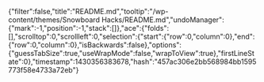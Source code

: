 {"filter":false,"title":"README.md","tooltip":"/wp-content/themes/Snowboard Hacks/README.md","undoManager":{"mark":-1,"position":-1,"stack":[]},"ace":{"folds":[],"scrolltop":0,"scrollleft":0,"selection":{"start":{"row":0,"column":0},"end":{"row":0,"column":0},"isBackwards":false},"options":{"guessTabSize":true,"useWrapMode":false,"wrapToView":true},"firstLineState":0},"timestamp":1430356383678,"hash":"457ac306e2bb568984bb1595773f58e4733a72eb"}